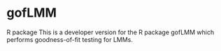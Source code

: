 # gofLMM
R package
This is a developer version for the R package gofLMM which performs goodness-of-fit testing for LMMs.
